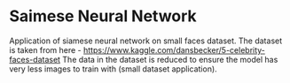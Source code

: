 # Saimese Neural Network

Application of siamese neural network on small faces dataset.
The dataset is taken from here - https://www.kaggle.com/dansbecker/5-celebrity-faces-dataset
The data in the dataset is reduced to ensure the model has very less images to train with (small dataset application).



